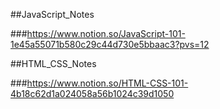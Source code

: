 ##JavaScript_Notes

###https://www.notion.so/JavaScript-101-1e45a55071b580c29c44d730e5bbaac3?pvs=12

##HTML_CSS_Notes

###https://www.notion.so/HTML-CSS-101-4b18c62d1a024058a56b1024c39d1050
